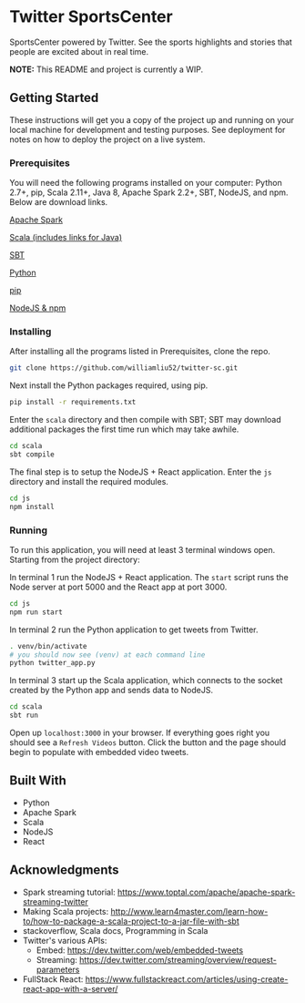 # Twitter SportsCenter

SportsCenter powered by Twitter. See the sports highlights and stories that people are excited about in real time.

**NOTE:** This README and project is currently a WIP.

## Getting Started

These instructions will get you a copy of the project up and running on your local machine for development and testing purposes. See deployment for notes on how to deploy the project on a live system.

### Prerequisites

You will need the following programs installed on your computer: Python 2.7+, pip, Scala 2.11+, Java 8, Apache Spark 2.2+, SBT, NodeJS, and npm. Below are download links.

[Apache Spark](https://spark.apache.org/downloads.html)

[Scala (includes links for Java)](http://www.scala-lang.org/download/)

[SBT](http://www.scala-sbt.org/download.html)

[Python](https://www.python.org/downloads/)

[pip](https://pip.pypa.io/en/stable/installing/)

[NodeJS & npm](https://nodejs.org/en/)

### Installing

After installing all the programs listed in Prerequisites, clone the repo.
```bash
git clone https://github.com/williamliu52/twitter-sc.git
```

Next install the Python packages required, using pip.
```bash
pip install -r requirements.txt
```

Enter the `scala` directory and then compile with SBT; SBT may download additional packages the first time run which may take awhile.
```bash
cd scala
sbt compile
```

The final step is to setup the NodeJS + React application. Enter the `js` directory and install the required modules.
```bash
cd js
npm install
```

### Running
To run this application, you will need at least 3 terminal windows open. Starting from the project directory:

In terminal 1 run the NodeJS + React application. The `start` script runs the Node server at port 5000 and the React app at port 3000.
```bash
cd js
npm run start
```

In terminal 2 run the Python application to get tweets from Twitter.
```bash
. venv/bin/activate
# you should now see (venv) at each command line
python twitter_app.py
```

In terminal 3 start up the Scala application, which connects to the socket created by the Python app and sends data to NodeJS.
```bash
cd scala
sbt run
```

Open up `localhost:3000` in your browser. If everything goes right you should see a `Refresh Videos` button. Click the button and the page should begin to populate with embedded video tweets.

## Built With

* Python
* Apache Spark
* Scala
* NodeJS
* React


## Acknowledgments

* Spark streaming tutorial: https://www.toptal.com/apache/apache-spark-streaming-twitter
* Making Scala projects: http://www.learn4master.com/learn-how-to/how-to-package-a-scala-project-to-a-jar-file-with-sbt
* stackoverflow, Scala docs, Programming in Scala
* Twitter's various APIs:
    * Embed: https://dev.twitter.com/web/embedded-tweets
    * Streaming: https://dev.twitter.com/streaming/overview/request-parameters
* FullStack React: https://www.fullstackreact.com/articles/using-create-react-app-with-a-server/

